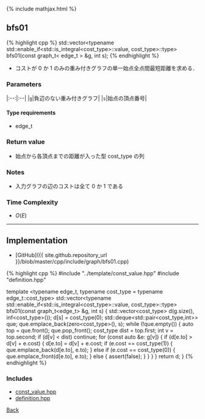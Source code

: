 {% include mathjax.html %}

## bfs01

{% highlight cpp %}
std::vector<typename std::enable_if<std::is_integral<cost_type>::value, cost_type>::type> bfs01(const graph_t< edge_t > &g, int s);
{% endhighlight %}

- コストが 0 か 1 のみの重み付きグラフの単一始点全点間最短距離を求める．

### Parameters

|:--:|:--|
|`g`|負辺のない重み付きグラフ|
|`s`|始点の頂点番号|

#### Type requirements

- edge_t

### Return value

- 始点から各頂点までの距離が入った型 cost_type の列

### Notes

- 入力グラフの辺のコストは全て 0 か 1 である

### Time Complexity

- $O(E)$

---------------------------------------

## Implementation

- [GitHub]({{ site.github.repository_url }}/blob/master/cpp/include/graph/bfs01.cpp)

{% highlight cpp %}
#include "../template/const_value.hpp"
#include "definition.hpp"

template <typename edge_t, typename cost_type = typename edge_t::cost_type>
std::vector<typename std::enable_if<std::is_integral<cost_type>::value, cost_type>::type>
bfs01(const graph_t<edge_t> &g, int s) {
  std::vector<cost_type> d(g.size(), inf<cost_type>());
  d[s] = cost_type(0);
  std::deque<std::pair<cost_type,int>> que;
  que.emplace_back(zero<cost_type>(), s);
  while (!que.empty()) {
    auto top = que.front();
    que.pop_front();
    cost_type dist = top.first;
    int v = top.second;
    if (d[v] < dist) continue;
    for (const auto &e: g[v]) {
      if (d[e.to] > d[v] + e.cost) {
        d[e.to] = d[v] + e.cost;
        if (e.cost == cost_type(1)) {
          que.emplace_back(d[e.to], e.to);
        }
        else if (e.cost == cost_type(0)) {
          que.emplace_front(d[e.to], e.to);
        }
        else {
          assert(false);
        }
      }
    }
  }
  return d;
}
{% endhighlight %}

### Includes

- [const_value.hpp](../template/const_value)
- [definition.hpp](definition)

[Back](../..)
